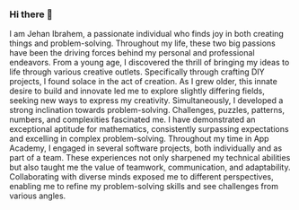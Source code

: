 ### Hi there 👋

I am Jehan Ibrahem, a passionate individual who finds joy in both creating things and problem-solving. Throughout my life, these two big passions have been the driving forces behind my personal and professional endeavors. 
From a young age, I discovered the thrill of bringing my ideas to life through various creative outlets. Specifically through crafting DIY projects, I found solace in the act of creation. As I grew older, this innate desire to build and innovate led me to explore slightly differing fields, seeking new ways to express my creativity.
Simultaneously, I developed a strong inclination towards problem-solving. Challenges, puzzles, patterns, numbers, and complexities fascinated me. I have demonstrated an exceptional aptitude for mathematics, consistently surpassing expectations and excelling in complex problem-solving.
Throughout my time in App Academy, I engaged in several software projects, both individually and as part of a team. These experiences not only sharpened my technical abilities but also taught me the value of teamwork, communication, and adaptability. Collaborating with diverse minds exposed me to different perspectives, enabling me to refine my problem-solving skills and see challenges from various angles.

<!--
**jibrahem/jibrahem** is a ✨ _special_ ✨ repository because its `README.md` (this file) appears on your GitHub profile.

Here are some ideas to get you started:

- 🔭 I’m currently working on ...
- 🌱 I’m currently learning ...
- 👯 I’m looking to collaborate on ...
- 🤔 I’m looking for help with ...
- 💬 Ask me about ...
- 📫 How to reach me: ...
- 😄 Pronouns: ...
- ⚡ Fun fact: ...
-->
